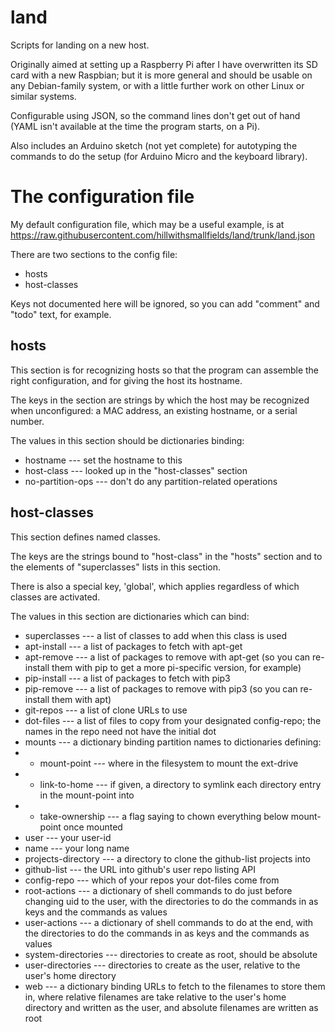 # land
Scripts for landing on a new host.

Originally aimed at setting up a Raspberry Pi after I have overwritten
its SD card with a new Raspbian; but it is more general and should be
usable on any Debian-family system, or with a little further work on
other Linux or similar systems.

Configurable using JSON, so the command lines don't get out of hand
(YAML isn't available at the time the program starts, on a Pi).

Also includes an Arduino sketch (not yet complete) for autotyping the
commands to do the setup (for Arduino Micro and the keyboard library).

The configuration file
======================

My default configuration file, which may be a useful example, is at
https://raw.githubusercontent.com/hillwithsmallfields/land/trunk/land.json

There are two sections to the config file:

  - hosts
  - host-classes
  
Keys not documented here will be ignored, so you can add "comment" and
"todo" text, for example.
  
hosts
-----

This section is for recognizing hosts so that the program can assemble
the right configuration, and for giving the host its hostname.

The keys in the section are strings by which the host may be
recognized when unconfigured: a MAC address, an existing hostname, or
a serial number.

The values in this section should be dictionaries binding:

  - hostname --- set the hostname to this
  - host-class --- looked up in the "host-classes" section
  - no-partition-ops --- don't do any partition-related operations

host-classes
------------

This section defines named classes.

The keys are the strings bound to "host-class" in the "hosts" section
and to the elements of "superclasses" lists in this section.

There is also a special key, 'global', which applies regardless of
which classes are activated.

The values in this section are dictionaries which can bind:

  - superclasses --- a list of classes to add when this class is used
  - apt-install --- a list of packages to fetch with apt-get
  - apt-remove --- a list of packages to remove with apt-get (so you can re-install them with pip to get a more pi-specific version, for example)
  - pip-install --- a list of packages to fetch with pip3
  - pip-remove --- a list of packages to remove with pip3 (so you can re-install them with apt)
  - git-repos --- a list of clone URLs to use
  - dot-files --- a list of files to copy from your designated config-repo; the names in the repo need not have the initial dot
  - mounts --- a dictionary binding partition names to dictionaries defining:
  - - mount-point --- where in the filesystem to mount the ext-drive
  - - link-to-home --- if given, a directory to symlink each directory entry in the mount-point into
  - - take-ownership --- a flag saying to chown everything below mount-point once mounted
  - user --- your user-id
  - name --- your long name
  - projects-directory --- a directory to clone the github-list projects into
  - github-list --- the URL into github's user repo listing API
  - config-repo --- which of your repos your dot-files come from
  - root-actions --- a dictionary of shell commands to do just before changing uid to the user, with the directories to do the commands in as keys and the commands as values
  - user-actions --- a dictionary of shell commands to do at the end, with the directories to do the commands in as keys and the commands as values
  - system-directories --- directories to create as root, should be absolute
  - user-directories --- directories to create as the user, relative to the user's home directory
  - web --- a dictionary binding URLs to fetch to the filenames to store them in, where relative filenames are take relative to the user's home directory and written as the user, and absolute filenames are written as root
